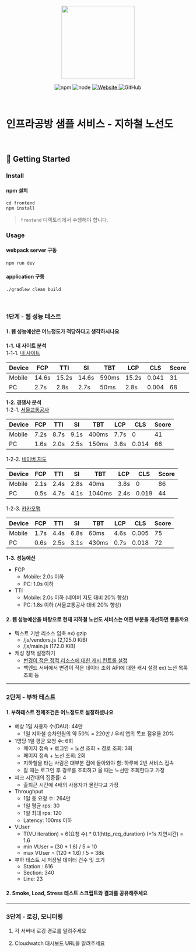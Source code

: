 <p align="center">
    <img width="200px;" src="https://raw.githubusercontent.com/woowacourse/atdd-subway-admin-frontend/master/images/main_logo.png"/>
</p>
<p align="center">
  <img alt="npm" src="https://img.shields.io/badge/npm-%3E%3D%205.5.0-blue">
  <img alt="node" src="https://img.shields.io/badge/node-%3E%3D%209.3.0-blue">
  <a href="https://edu.nextstep.camp/c/R89PYi5H" alt="nextstep atdd">
    <img alt="Website" src="https://img.shields.io/website?url=https%3A%2F%2Fedu.nextstep.camp%2Fc%2FR89PYi5H">
  </a>
  <img alt="GitHub" src="https://img.shields.io/github/license/next-step/atdd-subway-service">
</p>

<br>

# 인프라공방 샘플 서비스 - 지하철 노선도

<br>

## 🚀 Getting Started

### Install
#### npm 설치
```
cd frontend
npm install
```
> `frontend` 디렉토리에서 수행해야 합니다.

### Usage
#### webpack server 구동
```
npm run dev
```
#### application 구동
```
./gradlew clean build
```
<br>


### 1단계 - 웹 성능 테스트
#### 1. 웹 성능예산은 어느정도가 적당하다고 생각하시나요

**1-1. 내 사이트 분석**   
1-1-1. [내 사이트](https://ttungga.r-e.kr/)

| Device | FCP   | TTI   | SI    | TBT   | LCP   | CLS   | Score |
|--------|-------|-------|-------|-------|-------|-------|-------|
| Mobile | 14.6s | 15.2s | 14.6s | 590ms | 15.2s | 0.041 | 31    |
| PC     | 2.7s  | 2.8s  | 2.7s  | 50ms  | 2.8s  | 0.004 | 68    |

**1-2. 경쟁사 분석**   
1-2-1. [서울교통공사](http://www.seoulmetro.co.kr/kr/cyberStation.do)

| Device | FCP  | TTI  | SI   | TBT   | LCP  | CLS   | Score |
|--------|------|------|------|-------|------|-------|-------|
| Mobile | 7.2s | 8.7s | 9.1s | 400ms | 7.7s | 0     | 41    |
| PC     | 1.6s | 2.0s | 2.5s | 150ms | 3.6s | 0.014 | 66    |

1-2-2. [네이버 지도](https://map.naver.com/v5/subway)

| Device | FCP  | TTI  | SI   | TBT    | LCP  | CLS   | Score |
|--------|------|------|------|--------|------|-------|-------|
| Mobile | 2.1s | 2.4s | 2.8s | 40ms   | 3.8s | 0     | 86    |
| PC     | 0.5s | 4.7s | 4.1s | 1040ms | 2.4s | 0.019 | 44    |

1-2-3. [카카오맵](https://map.kakao.com/)

| Device | FCP  | TTI  | SI   | TBT   | LCP  | CLS   | Score |
|--------|------|------|------|-------|------|-------|-------|
| Mobile | 1.7s | 4.4s | 6.8s | 60ms  | 4.6s | 0.005 | 75    |
| PC     | 0.6s | 2.5s | 3.1s | 430ms | 0.7s | 0.018 | 72    |

**1-3. 성능예산**
* FCP
  * Mobile: 2.0s 이하
  * PC: 1.0s 이하
* TTI
  * Mobile: 2.0s 이하 (네이버 지도 대비 20% 향상)
  * PC: 1.8s 이하 (서울교통공사 대비 20% 향상)

#### 2. 웹 성능예산을 바탕으로 현재 지하철 노선도 서비스는 어떤 부분을 개선하면 좋을까요
* 텍스트 기반 리소스 압축 ex) gzip
  * /js/vendors.js (2,125.0 KiB)
  * /js/main.js (172.0 KiB)
* 캐싱 정책 설정하기
  * [변경이 적은 정적 리소스에 대한 캐시 컨트롤 설정](https://web.dev/http-cache/)
  * 백엔드 서버에서 변경이 적은 데이터 조회 API에 대한 캐시 설정 ex) 노선 목록 조회 등

---

### 2단계 - 부하 테스트 
#### 1. 부하테스트 전제조건은 어느정도로 설정하셨나요
* 예상 1일 사용자 수(DAU): 44만
  * 1일 지하철 승차인원의 약 50% = 220만 / 우리 앱의 목표 점유율 20%
* 1명당 1일 평균 요청 수: 6회
  * 페이지 접속 + 로그인 + 노선 조회 + 경로 조회: 3회
  * 페이지 접속 + 노선 조회: 2회
  * 지하철을 타는 사람은 대부분 집에 돌아와야 함: 하루에 2번 서비스 접속
  * 갈 때는 로그인 후 경로를 조회하고 올 때는 노선만 조회한다고 가정
* 피크 시간대의 집중률: 4
  * 출퇴근 시간에 4배의 사용자가 몰린다고 가정
* Throughput
  * 1일 총 요청 수: 264만
  * 1일 평균 rps: 30
  * 1일 최대 rps: 120
  * Latency: 100ms 이하
* VUser
  * T(VU iteration) = 6(요청 수) * 0.1(http_req_duration) (+1s 지연시간) = 1.6
  * min VUser = (30 * 1.6) / 5 = 10
  * max VUser = (120 * 1.6) / 5 = 38k
* 부하 테스트 시 저장될 데이터 건수 및 크기
  * Station : 616
  * Section: 340
  * Line: 23

#### 2. Smoke, Load, Stress 테스트 스크립트와 결과를 공유해주세요

---

### 3단계 - 로깅, 모니터링
1. 각 서버내 로깅 경로를 알려주세요

2. Cloudwatch 대시보드 URL을 알려주세요
